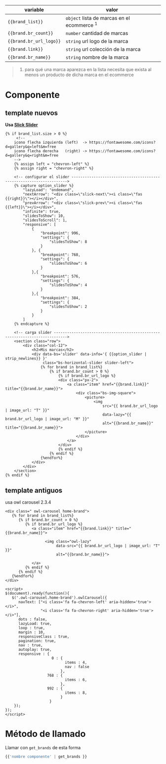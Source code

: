 | variable | valor | 
| -------- | ----- |
| `{{brand_list}}`|`object` lista de marcas en el ecommerce <sup>1</sup> |
| `{{brand.br_count}}` | `number` cantidad de marcas | 
| `{{brand.br_url_logo}}`| `string`  url logo de la marca | 
| `{{brand.link}}`| `string` url colección de la marca | 
| `{{brand.br_name}}` | `string` nombre de la marca | 

> 1. para qué una marca aparezca en la lista necesita que exista al menos un producto de dicha marca en el ecommerce 

# Componente 
## template nuevos

**Usa [Slick Slider ](https://kenwheeler.github.io/slick/#settings)**

```django
{% if brand_list.size > 0 %}
     <!--
    icono flecha izquierda (left)  -> https://fontawesome.com/icons?d=gallery&q=left&m=free
    icono flecha derecha   (right) -> https://fontawesome.com/icons?d=gallery&q=right&m=free
    -->
    {% assign left = "chevron-left" %} 
    {% assign right = "chevron-right" %}
    
    <!-- configurar el slider -------------------------------------------------------------------->
    {% capture option_slider %}
        "lazyLoad": "ondemand",
        "nextArrow": "<div class=\"slick-next\"><i class=\"fas {{right}}\"></i></div>",
        "prevArrow": "<div class=\"slick-prev\"><i class=\"fas {{left}}\"></i></div>",
        "infinite": true,
        "slidesToShow": 10,
        "slidesToScroll": 1,
        "responsive": [
            {
                "breakpoint": 996,
                "settings": {
                    "slidesToShow": 8
                }
            }, {
                "breakpoint": 768,
                "settings": {
                    "slidesToShow": 6
                }
            },{
                "breakpoint": 576,
                "settings": {
                    "slidesToShow": 4
                }
            },{
                "breakpoint": 384,
                "settings": {
                    "slidesToShow": 2
                }
            }
        ]
    {% endcapture %}
    
    <!-- carga slider ---------------------------------------------------------------------------->
    <section class="row">
        <div class="col-12">
            <h2>Mis marcas</h2>
            <div data-bs='slider' data-info='{ {{option_slider | strip_newlines}} }' 
                 class="bs-horizontal-slider slider-left">
                {% for brand in brand_list%}
                    {% if brand.br_count > 0 %}
                        {% if brand.br_url_logo %}
                        <div class="px-2">
                            <a class="item" href="{{brand.link}}" title="{{brand.br_name}}">
                                <div class="bs-img-square">
                                    <picture>
                                        <img 
                                            src="{{ brand.br_url_logo | image_url: "T" }}"
                                            data-lazy="{{ brand.br_url_logo | image_url: "M" }}"
                                            alt="{{brand.br_name}}" title="{{brand.br_name}}">
                                    </picture>
                                </div>
                            </a>
                        </div>
                        {% endif %}
                    {% endif %}
                {%endfor%}
            </div>
        </div>
    </section>
{% endif %} 
```


## template antiguos
usa owl carousel 2.3.4
```django
<div class=" owl-carousel home-brand">
   {% for brand in brand_list%}
      {% if brand.br_count > 0 %}
         {% if brand.br_url_logo %}
            <a class="item" href="{{brand.link}}" title="{{brand.br_name}}">
               
                  <img class="owl-lazy" 
                       data-src="{{ brand.br_url_logo | image_url: "T" }}" 
                       alt="{{brand.br_name}}">
               
            </a>
         {% endif %}
      {% endif %}
   {%endfor%}
</div>

<script>
$(document).ready(function(){
   $('.owl-carousel.home-brand').owlCarousel({
      navText: ["<i class='fa fa-chevron-left' aria-hidden='true'></i>",
                "<i class='fa fa-chevron-right' aria-hidden='true'></i>"],
      dots : false,
      lazyLoad: true,
      loop : true,
      margin : 10,
      responsiveClass : true,
      pagination: true,
      nav : true,
      autoplay: true,
      responsive : {
                     0 : {
                           items : 4,
                           nav : false
                         },
                   768 : {
                           items : 6,
                         },
                   992 : {
                           items : 8,
                         }
                    }
    });
});
</script>
```

# Método de llamado

Llamar con `get_brands` de esta forma

```js
{{'nombre componente' | get_brands }}
```